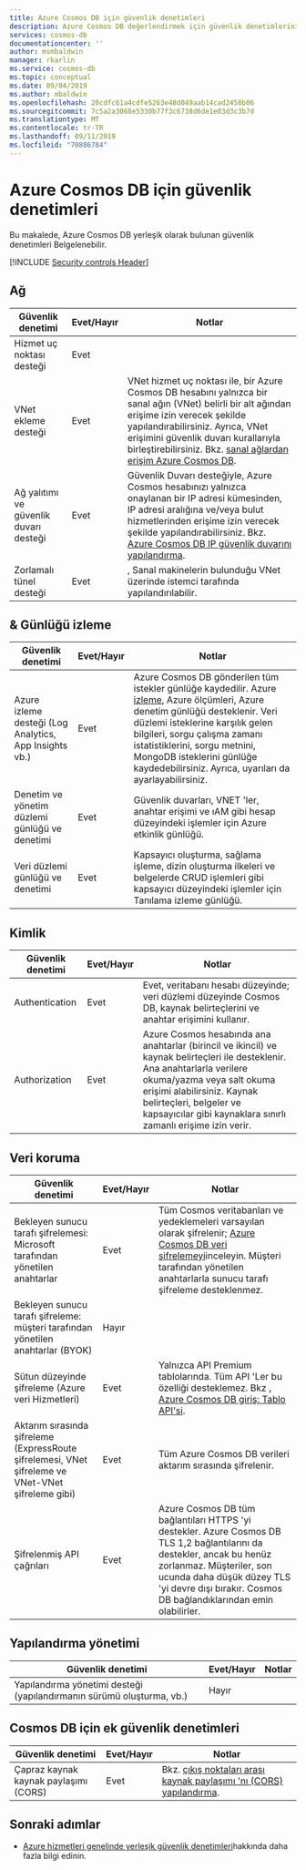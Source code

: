 ```yaml
---
title: Azure Cosmos DB için güvenlik denetimleri
description: Azure Cosmos DB değerlendirmek için güvenlik denetimlerinin denetim listesi
services: cosmos-db
documentationcenter: ''
author: msmbaldwin
manager: rkarlin
ms.service: cosmos-db
ms.topic: conceptual
ms.date: 09/04/2019
ms.author: mbaldwin
ms.openlocfilehash: 20cdfc61a4cdfe5263e48d049aab14cad2458b06
ms.sourcegitcommit: 7c5a2a3068e5330b77f3c6738d6de1e03d3c3b7d
ms.translationtype: MT
ms.contentlocale: tr-TR
ms.lasthandoff: 09/11/2019
ms.locfileid: "70886784"
---
```

# <a name="security-controls-for-azure-cosmos-db"></a>Azure Cosmos DB için güvenlik denetimleri

Bu makalede, Azure Cosmos DB yerleşik olarak bulunan güvenlik denetimleri Belgelenebilir.

[!INCLUDE [Security controls Header](../../includes/security-controls-header.md)]

## <a name="network"></a>Ağ

| Güvenlik denetimi | Evet/Hayır | Notlar |
|---|---|--|
| Hizmet uç noktası desteği| Evet |  |
| VNet ekleme desteği| Evet | VNet hizmet uç noktası ile, bir Azure Cosmos DB hesabını yalnızca bir sanal ağın (VNet) belirli bir alt ağından erişime izin verecek şekilde yapılandırabilirsiniz. Ayrıca, VNet erişimini güvenlik duvarı kurallarıyla birleştirebilirsiniz.  Bkz. [sanal ağlardan erişim Azure Cosmos DB](VNet-service-endpoint.md). |
| Ağ yalıtımı ve güvenlik duvarı desteği| Evet | Güvenlik Duvarı desteğiyle, Azure Cosmos hesabınızı yalnızca onaylanan bir IP adresi kümesinden, IP adresi aralığına ve/veya bulut hizmetlerinden erişime izin verecek şekilde yapılandırabilirsiniz. Bkz. [Azure Cosmos DB IP güvenlik duvarını yapılandırma](how-to-configure-firewall.md).|
| Zorlamalı tünel desteği| Evet | , Sanal makinelerin bulunduğu VNet üzerinde istemci tarafında yapılandırılabilir.   |

## <a name="monitoring--logging"></a>& Günlüğü izleme

| Güvenlik denetimi | Evet/Hayır | Notlar|
|---|---|--|
| Azure izleme desteği (Log Analytics, App Insights vb.)| Evet | Azure Cosmos DB gönderilen tüm istekler günlüğe kaydedilir. Azure [izleme](../azure-monitor/overview.md), Azure ölçümleri, Azure denetim günlüğü desteklenir.  Veri düzlemi isteklerine karşılık gelen bilgileri, sorgu çalışma zamanı istatistiklerini, sorgu metnini, MongoDB isteklerini günlüğe kaydedebilirsiniz. Ayrıca, uyarıları da ayarlayabilirsiniz. |
| Denetim ve yönetim düzlemi günlüğü ve denetimi| Evet | Güvenlik duvarları, VNET 'ler, anahtar erişimi ve ıAM gibi hesap düzeyindeki işlemler için Azure etkinlik günlüğü. |
| Veri düzlemi günlüğü ve denetimi | Evet | Kapsayıcı oluşturma, sağlama işleme, dizin oluşturma ilkeleri ve belgelerde CRUD işlemleri gibi kapsayıcı düzeyindeki işlemler için Tanılama izleme günlüğü. |

## <a name="identity"></a>Kimlik

| Güvenlik denetimi | Evet/Hayır | Notlar|
|---|---|--|
| Authentication| Evet | Evet, veritabanı hesabı düzeyinde; veri düzlemi düzeyinde Cosmos DB, kaynak belirteçlerini ve anahtar erişimini kullanır. |
| Authorization| Evet | Azure Cosmos hesabında ana anahtarlar (birincil ve ikincil) ve kaynak belirteçleri ile desteklenir. Ana anahtarlarla verilere okuma/yazma veya salt okuma erişimi alabilirsiniz. Kaynak belirteçleri, belgeler ve kapsayıcılar gibi kaynaklara sınırlı zamanlı erişime izin verir. |

## <a name="data-protection"></a>Veri koruma

| Güvenlik denetimi | Evet/Hayır | Notlar |
|---|---|--|
| Bekleyen sunucu tarafı şifrelemesi: Microsoft tarafından yönetilen anahtarlar | Evet | Tüm Cosmos veritabanları ve yedeklemeleri varsayılan olarak şifrelenir; [Azure Cosmos DB veri şifrelemeyi](database-encryption-at-rest.md)inceleyin. Müşteri tarafından yönetilen anahtarlarla sunucu tarafı şifreleme desteklenmez. |
| Bekleyen sunucu tarafı şifreleme: müşteri tarafından yönetilen anahtarlar (BYOK) | Hayır |  |
| Sütun düzeyinde şifreleme (Azure veri Hizmetleri)| Evet | Yalnızca API Premium tablolarında. Tüm API 'Ler bu özelliği desteklemez. Bkz [. Azure Cosmos DB giriş: Tablo API'si](table-introduction.md). |
| Aktarım sırasında şifreleme (ExpressRoute şifrelemesi, VNet şifreleme ve VNet-VNet şifreleme gibi)| Evet | Tüm Azure Cosmos DB verileri aktarım sırasında şifrelenir. |
| Şifrelenmiş API çağrıları| Evet | Azure Cosmos DB tüm bağlantıları HTTPS 'yi destekler. Azure Cosmos DB TLS 1,2 bağlantılarını da destekler, ancak bu henüz zorlanmaz. Müşteriler, son ucunda daha düşük düzey TLS 'yi devre dışı bırakır. Cosmos DB bağlandıklarından emin olabilirler.  |

## <a name="configuration-management"></a>Yapılandırma yönetimi

| Güvenlik denetimi | Evet/Hayır | Notlar|
|---|---|--|
| Yapılandırma yönetimi desteği (yapılandırmanın sürümü oluşturma, vb.)| Hayır  | | 

## <a name="additional-security-controls-for-cosmos-db"></a>Cosmos DB için ek güvenlik denetimleri

| Güvenlik denetimi | Evet/Hayır | Notlar|
|---|---|--|
| Çapraz kaynak kaynak paylaşımı (CORS) | Evet | Bkz. [çıkış noktaları arası kaynak paylaşımı 'nı (CORS) yapılandırma](how-to-configure-cross-origin-resource-sharing.md). |

## <a name="next-steps"></a>Sonraki adımlar

- [Azure hizmetleri genelinde yerleşik güvenlik denetimleri](../security/fundamentals/security-controls.md)hakkında daha fazla bilgi edinin.